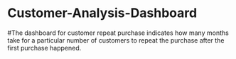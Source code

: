 # Customer-Analysis-Dashboard
#The dashboard for customer repeat purchase indicates how many months take for a particular number of customers to repeat the purchase after the first purchase happened. 
